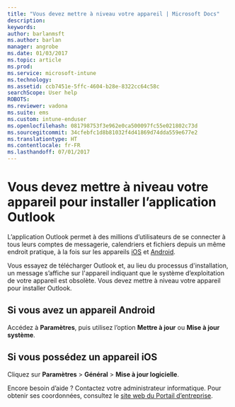 ```yaml
---
title: "Vous devez mettre à niveau votre appareil | Microsoft Docs"
description: 
keywords: 
author: barlanmsft
ms.author: barlan
manager: angrobe
ms.date: 01/03/2017
ms.topic: article
ms.prod: 
ms.service: microsoft-intune
ms.technology: 
ms.assetid: ccb7451e-5ffc-4604-b28e-8322cc64c58c
searchScope: User help
ROBOTS: 
ms.reviewer: vadona
ms.suite: ems
ms.custom: intune-enduser
ms.openlocfilehash: 081798753f3e962e0ca500097fc55e021802c73d
ms.sourcegitcommit: 34cfebfc1d8b81032f4d41869d74dda559e677e2
ms.translationtype: HT
ms.contentlocale: fr-FR
ms.lasthandoff: 07/01/2017
---
```

# <a name="you-need-to-upgrade-your-device-to-install-the-outlook-app"></a>Vous devez mettre à niveau votre appareil pour installer l’application Outlook

L’application Outlook permet à des millions d’utilisateurs de se connecter à tous leurs comptes de messagerie, calendriers et fichiers depuis un même endroit pratique, à la fois sur les appareils [iOS](https://itunes.apple.com/us/app/microsoft-outlook-email-calendar/id951937596?mt=8) et [Android](https://play.google.com/store/apps/details?id=com.microsoft.office.outlook).

Vous essayez de télécharger Outlook et, au lieu du processus d'installation, un message s’affiche sur l'appareil indiquant que le système d’exploitation de votre appareil est obsolète. Vous devez mettre à niveau votre appareil pour installer Outlook.

## <a name="if-you-have-an-android-device"></a>Si vous avez un appareil Android
Accédez à **Paramètres**, puis utilisez l’option **Mettre à jour** ou **Mise à jour système**.

## <a name="if-you-have-an-ios-device"></a>Si vous possédez un appareil iOS
Cliquez sur **Paramètres** > **Général** > **Mise à jour logicielle**.

Encore besoin d’aide ? Contactez votre administrateur informatique. Pour obtenir ses coordonnées, consultez le [site web du Portail d’entreprise](http://portal.manage.microsoft.com).
